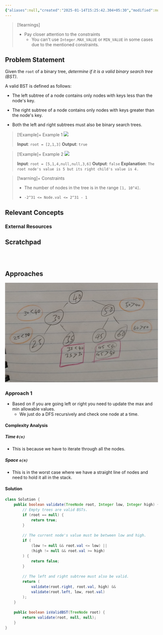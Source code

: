 ```yaml
---
{"aliases":null,"created":"2025-01-14T15:25:42.304+05:30","modified":null,"completed":true,"redo":false,"Perfect":true,"publish":true,"Description":null,"leetcode-index":98,"link":"https://leetcode.com/problems/validate-binary-search-tree","difficulty":"Medium","tags":["leetcode/tree","leetcode/depth-first-search","leetcode/binary-search-tree","leetcode/binary-tree","programming/practice"],"date created":"2025-01-14T15:25","date modified":"2025-01-15T12:44","PassFrontmatter":true,"updated":"2025-01-15T12:44:11.989+05:30"}
---
```



> [!learnings]
> - Pay closer attention to the constraints
> 	- You can't use `Integer.MAX_VALUE` or `MIN_VALUE` in some cases due to the mentioned constraints.
## Problem Statement

Given the `root` of a binary tree, *determine if it is a valid binary search tree (BST)*.

A valid BST is defined as follows:

	
- The left <span data-keyword="subtree">subtree</span> of a node contains only nodes with keys less than the node's key.
	
- The right subtree of a node contains only nodes with keys greater than the node's key.
	
- Both the left and right subtrees must also be binary search trees.

 

>[!Example]+ Example 1
>![](https://assets.leetcode.com/uploads/2020/12/01/tree1.jpg)
>
>**Input**: `root = [2,1,3]`
>**Output**: `true
`

>[!Example]+ Example 2
>![](https://assets.leetcode.com/uploads/2020/12/01/tree2.jpg)
>
>**Input**: `root = [5,1,4,null,null,3,6]`
>**Output**: `false`
>**Explanation**: `The root node's value is 5 but its right child's value is 4.
>`

>[!warning]+ Constraints
>- The number of nodes in the tree is in the range `[1, 10^4]`.
>
>- `-2^31 <= Node.val <= 2^31 - 1`

## Relevant Concepts

### External Resources

## Scratchpad
```



```
## Approaches

![Pasted image 20250115124328.png](../../../../02-Areas/DSA/Leetcode/Medium/attachments/Pasted%20image%2020250115124328.png)

### Approach 1
- Based on if you are going left or right you need to update the max and min allowable values.
	- We just do a DFS recursively and check one node at a time.
#### Complexity Analysis
##### Time `0(n)`
- This is because we have to iterate through all the nodes.
##### Space `o(n)`
- This is in the worst case where we have a straight line of nodes and need to hold it all in the stack.
#### Solution
```Java
class Solution {
    public boolean validate(TreeNode root, Integer low, Integer high) {
        // Empty trees are valid BSTs.
        if (root == null) {
            return true;
        }

        // The current node's value must be between low and high.
        if (
            (low != null && root.val <= low) ||
            (high != null && root.val >= high)
        ) {
            return false;
        }

        // The left and right subtree must also be valid.
        return (
            validate(root.right, root.val, high) &&
            validate(root.left, low, root.val)
        );
    }

    public boolean isValidBST(TreeNode root) {
        return validate(root, null, null);
    }
}
```
